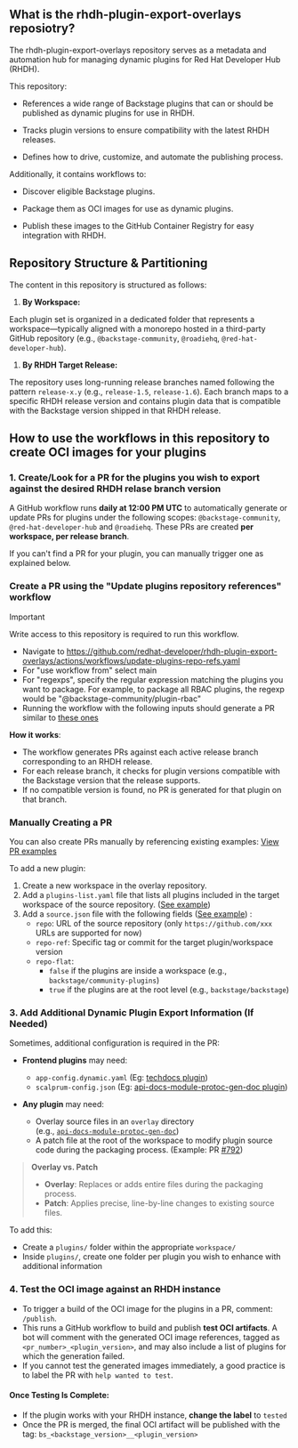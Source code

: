 ## What is the rhdh-plugin-export-overlays reposiotry?

The rhdh-plugin-export-overlays repository serves as a metadata and automation hub for managing dynamic plugins for Red Hat Developer Hub (RHDH).

This repository:

- References a wide range of Backstage plugins that can or should be published as dynamic plugins for use in RHDH.

- Tracks plugin versions to ensure compatibility with the latest RHDH releases.

- Defines how to drive, customize, and automate the publishing process.

Additionally, it contains workflows to:

- Discover eligible Backstage plugins.

- Package them as OCI images for use as dynamic plugins.

- Publish these images to the GitHub Container Registry for easy integration with RHDH.

## Repository Structure & Partitioning
The content in this repository is structured as follows:

1. **By Workspace:**

Each plugin set is organized in a dedicated folder that represents a workspace—typically aligned with a monorepo hosted in a third-party GitHub repository (e.g., `@backstage-community`, `@roadiehq`, `@red-hat-developer-hub`).

1. **By RHDH Target Release:**

The repository uses long-running release branches named following the pattern `release-x.y` (e.g., `release-1.5`, `release-1.6`).
Each branch maps to a specific RHDH release version and contains plugin data that is compatible with the Backstage version shipped in that RHDH release.

## How to use the workflows in this repository to create OCI images for your plugins

### 1. Create/Look for a PR for the plugins you wish to export against the desired RHDH relase branch version 
   
   A GitHub workflow runs **daily at 12:00 PM UTC** to automatically generate or update PRs for plugins under the following scopes: `@backstage-community`, `@red-hat-developer-hub` and `@roadiehq`.
   These PRs are created **per workspace, per release branch**.
   
   If you can't find a PR for your plugin, you can manually trigger one as explained below.
   
   ### Create a PR using the "Update plugins repository references" workflow

  > [!IMPORTANT]
  > Write access to this repository is required to run this workflow.

   - Navigate to https://github.com/redhat-developer/rhdh-plugin-export-overlays/actions/workflows/update-plugins-repo-refs.yaml 
   - For "use workflow from" select main
   - For "regexps", specify the regular expression matching the plugins you want to package. For example, to package all RBAC plugins, the regexp would be "@backstage-community/plugin-rbac"
   - Running the workflow with the following inputs should generate a PR similar to [these ones](https://github.com/redhat-developer/rhdh-plugin-export-overlays/pulls/app%2Fgithub-actions)
    
   **How it works**:
   - The workflow generates PRs against each active release branch corresponding to an RHDH release.
   - For each release branch, it checks for plugin versions compatible with the Backstage version that the release supports.
   - If no compatible version is found, no PR is generated for that plugin on that branch.

### Manually Creating a PR

You can also create PRs manually by referencing existing examples: [View PR examples](https://github.com/redhat-developer/rhdh-plugin-export-overlays/pulls/app%2Fgithub-actions)

To add a new plugin:

1. Create a new workspace in the overlay repository.
2. Add a `plugins-list.yaml` file that lists all plugins included in the target workspace of the source repository. ([See example](https://github.com/redhat-developer/rhdh-plugin-export-overlays/blob/12acb71a1febc5567c4d12c6a28c0a11ed489273/workspaces/adoption-insights/plugins-list.yaml))
3. Add a `source.json` file with the following fields ([See example](https://github.com/redhat-developer/rhdh-plugin-export-overlays/blob/12acb71a1febc5567c4d12c6a28c0a11ed489273/workspaces/adoption-insights/source.json))
:
   - `repo`: URL of the source repository  (only `https://github.com/xxx` URLs are supported for now)
   - `repo-ref`: Specific tag or commit for the target plugin/workspace version  
   - `repo-flat`:  
     - `false` if the plugins are inside a workspace (e.g., `backstage/community-plugins`)  
     - `true` if the plugins are at the root level (e.g., `backstage/backstage`)

### 3. Add Additional Dynamic Plugin Export Information (If Needed)

Sometimes, additional configuration is required in the PR:

- **Frontend plugins** may need:
   - `app-config.dynamic.yaml` (Eg: [techdocs plugin](https://github.com/redhat-developer/rhdh-plugin-export-overlays/blob/release-1.5/workspaces/backstage/plugins/techdocs/app-config.dynamic.yaml))
   - `scalprum-config.json` (Eg: [api-docs-module-protoc-gen-doc plugin](https://github.com/redhat-developer/rhdh-plugin-export-overlays/blob/release-1.5/workspaces/backstage/plugins/api-docs-module-protoc-gen-doc/scalprum-config.json))

- **Any plugin** may need:
   - Overlay source files in an `overlay` directory  
  (e.g., [`api-docs-module-protoc-gen-doc`](https://github.com/redhat-developer/rhdh-plugin-export-overlays/tree/release-1.5/workspaces/backstage/plugins/api-docs-module-protoc-gen-doc/overlay))
  - A patch file at the root of the workspace to modify plugin source code during the packaging process. (Example: PR [#792](https://github.com/redhat-developer/rhdh-plugin-export-overlays/pull/792/files#diff-0b648cbca6f87e11f78832c10ac9cc789235938e944c499eb275fd8788e18ef8))

> **Overlay vs. Patch**  
> - **Overlay**: Replaces or adds entire files during the packaging process.  
> - **Patch**: Applies precise, line-by-line changes to existing source files.  


To add this:
- Create a `plugins/` folder within the appropriate `workspace/`
- Inside `plugins/`, create one folder per plugin you wish to enhance with additional information


### 4. Test the OCI image against an RHDH instance
- To trigger a build of the OCI image for the plugins in a PR, comment: `/publish`. 
- This runs a GitHub workflow to build and publish **test OCI artifacts**. A bot will comment with the generated OCI image references, tagged as `<pr_number>_<plugin_version>`, and may also include a list of plugins for which the generation failed.
- If you cannot test the generated images immediately, a good practice is to label the PR with `help wanted to test`.

#### Once Testing Is Complete:
- If the plugin works with your RHDH instance, **change the label** to `tested`
- Once the PR is merged, the final OCI artifact will be published with the tag: `bs_<backstage_version>__<plugin_version>`

